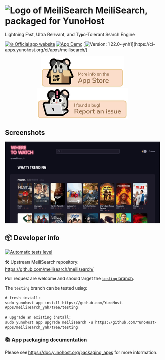 <!--
N.B.: This README was automatically generated by <https://github.com/YunoHost/apps_tools/blob/main/readme_generator>
It shall NOT be edited by hand.
-->

<h1>
  <img src="https://raw.githubusercontent.com/YunoHost/apps/main/logos/meilisearch.png" width="32px" alt="Logo of MeiliSearch">
  MeiliSearch, packaged for YunoHost
</h1>

Lightning Fast, Ultra Relevant, and Typo-Tolerant Search Engine

[![🌐 Official app website](https://img.shields.io/badge/Official_app_website-darkgreen?style=for-the-badge)](https://www.meilisearch.com/)
[![App Demo](https://img.shields.io/badge/App_Demo-blue?style=for-the-badge)](https://where2watch.meilisearch.com/)
[![Version: 1.22.0~ynh1](https://img.shields.io/badge/Version-1.22.0~ynh1-rgb(18,138,11)?style=for-the-badge)](https://ci-apps.yunohost.org/ci/apps/meilisearch/)

<div align="center">
<a href="https://apps.yunohost.org/app/meilisearch"><img height="100px" src="https://github.com/YunoHost/yunohost-artwork/raw/refs/heads/main/badges/neopossum-badges/badge_more_info_on_the_appstore.svg"/></a>
<a href="https://github.com/YunoHost-Apps/meilisearch_ynh/issues"><img height="100px" src="https://github.com/YunoHost/yunohost-artwork/raw/refs/heads/main/badges/neopossum-badges/badge_report_an_issue.svg"/></a>
</div>


## Screenshots
![Screenshot of MeiliSearch](./doc/screenshots/meilisearch.png)

## 📦 Developer info

[![Automatic tests level](https://apps.yunohost.org/badge/cilevel/meilisearch)](https://ci-apps.yunohost.org/ci/apps/meilisearch/)

🛠️ Upstream MeiliSearch repository: <https://github.com/meilisearch/meilisearch/>

Pull request are welcome and should target the [`testing` branch](https://github.com/YunoHost-Apps/meilisearch_ynh/tree/testing).

The `testing` branch can be tested using:
```
# fresh install:
sudo yunohost app install https://github.com/YunoHost-Apps/meilisearch_ynh/tree/testing

# upgrade an existing install:
sudo yunohost app upgrade meilisearch -u https://github.com/YunoHost-Apps/meilisearch_ynh/tree/testing
```

### 📚 App packaging documentation

Please see <https://doc.yunohost.org/packaging_apps> for more information.